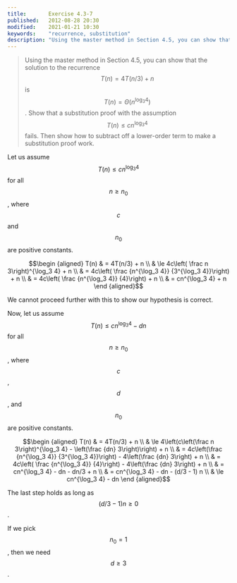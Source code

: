 ```yaml
---
title:       Exercise 4.3-7
published:   2012-08-28 20:30
modified:    2021-01-21 10:30
keywords:    "recurrence, substitution"
description: "Using the master method in Section 4.5, you can show that the solution to the recurrence T(n) = 4T(n/3) + n is... Show that a substitution proof with the assumption ... fails. Then show how to subtract off a lower-order term to make a substitution proof work."
---
```


> Using the master method in Section 4.5, you can show that the solution to the recurrence $$T(n) = 4T(n/3) + n$$ is $$T(n) = \Theta(n^{\log_3 4})$$. Show that a substitution proof with the assumption $$T(n) \le cn^{\log_3 4}$$ fails. Then show how to subtract off a lower-order term to make a substitution proof work.

Let us assume $$T(n) \le cn^{\log_3 4}$$ for all $$n \ge n_0$$, where $$c$$ and $$n_0$$ are positive constants.

$$\begin {aligned}
T(n) & = 4T(n/3) + n \\
     & \le 4c\left( \frac n 3\right)^{\log_3 4} + n \\
     & = 4c\left( \frac {n^{\log_3 4}} {3^{\log_3 4}}\right) + n \\
     & = 4c\left( \frac {n^{\log_3 4}} {4}\right) + n \\
     & = cn^{\log_3 4} + n
\end {aligned}$$

We cannot proceed further with this to show our hypothesis is correct.

Now, let us assume $$T(n) \le cn^{\log_3 4} - dn$$ for all $$n \ge n_0$$, where $$c$$, $$d$$, and $$n_0$$ are positive constants.

$$\begin {aligned}
T(n) & = 4T(n/3) + n \\
     & \le 4\left(c\left(\frac n 3\right)^{\log_3 4} - \left(\frac {dn} 3\right)\right) + n \\
     & = 4c\left(\frac {n^{\log_3 4}} {3^{\log_3 4}}\right) - 4\left(\frac {dn} 3\right) + n \\
     & = 4c\left( \frac {n^{\log_3 4}} {4}\right) - 4\left(\frac {dn} 3\right) + n \\
     & = cn^{\log_3 4} - dn - dn/3 + n \\
     & = cn^{\log_3 4} - dn - (d/3 - 1) n \\
     & \le cn^{\log_3 4} - dn
\end {aligned}$$

The last step holds as long as $$(d/3 - 1) n \ge 0$$.

If we pick $$n_0 = 1$$, then we need $$d \ge 3$$.
